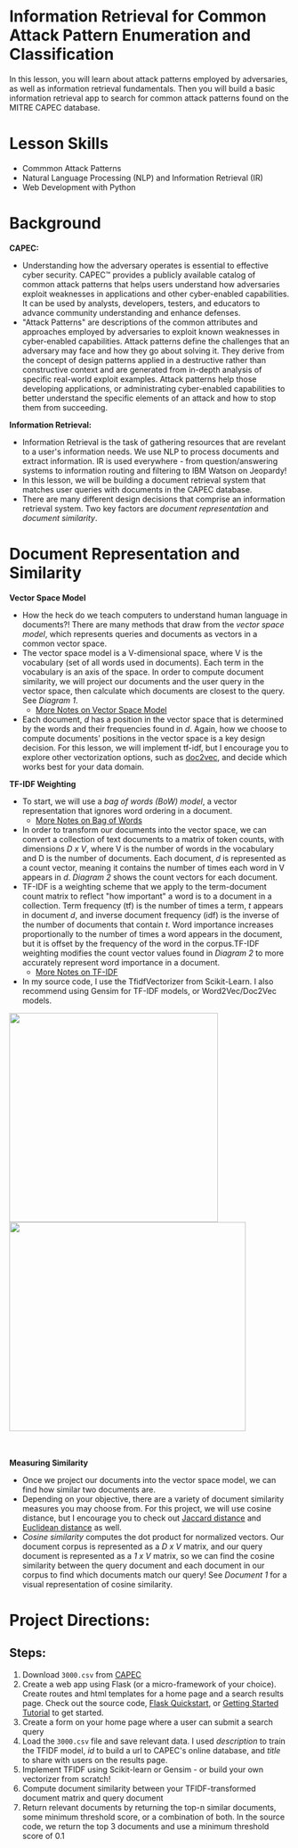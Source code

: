 # Information Retrieval for Common Attack Pattern Enumeration and Classification
In this lesson, you will learn about attack patterns employed by adversaries, as well as information retrieval fundamentals. Then you will 
build a basic information retrieval app to search for common attack patterns found on the MITRE CAPEC database.

# Lesson Skills
* Commmon Attack Patterns
* Natural Language Processing (NLP) and Information Retrieval (IR)
* Web Development with Python

# Background
**CAPEC:**
* Understanding how the adversary operates is essential to effective cyber security. CAPEC™ provides a publicly available catalog of common attack patterns that helps users understand how adversaries exploit weaknesses in applications and other cyber-enabled capabilities. It can be used by analysts, developers, testers, and educators to advance community understanding and enhance defenses. 
* "Attack Patterns" are descriptions of the common attributes and approaches employed by adversaries to exploit known weaknesses in cyber-enabled capabilities. Attack patterns define the challenges that an adversary may face and how they go about solving it. They derive from the concept of design patterns applied in a destructive rather than constructive context and are generated from in-depth analysis of specific real-world exploit examples. Attack patterns help those developing applications, or administrating cyber-enabled capabilities to better understand the specific elements of an attack and how to stop them from succeeding.

**Information Retrieval:**
* Information Retrieval is the task of gathering resources that are revelant to a user's information needs. We use NLP to process documents and extract information. IR is used everywhere - from question/answering systems to information routing and filtering to IBM Watson on Jeopardy! 
* In this lesson, we will be building a document retrieval system that matches user queries with documents in the CAPEC database. 
* There are many different design decisions that comprise an information retrieval system. Two key factors are *document representation* and *document similarity*. 


# Document Representation and Similarity

**Vector Space Model**
* How the heck do we teach computers to understand human language in documents?! There are many methods that draw from the *vector space model*, which represents queries and documents as vectors in a common vector space.
* The vector space model is a V-dimensional space, where V is the vocabulary (set of all words used in documents). Each term in the vocabulary is an axis of the space. In order to compute document similarity, we will project our documents and the user query in the vector space, then calculate which documents are closest to the query. See *Diagram 1*.
  - [More Notes on Vector Space Model](https://ils.unc.edu/courses/2013_spring/inls509_001/lectures/06-VectorSpaceModel.pdf)
* Each document, *d* has a position in the vector space that is determined by the words and their frequencies found in *d*. Again, how we choose to compute documents' positions in the vector space is a key design decision. For this lesson, we will implement tf-idf, but I encourage you to explore other vectorization options, such as [doc2vec](https://cs.stanford.edu/~quocle/paragraph_vector.pdf), and decide which works best for your data domain. 

**TF-IDF Weighting**
* To start, we will use a *bag of words (BoW) model*, a vector representation that ignores word ordering in a document.
  - [More Notes on Bag of Words](https://medium.com/greyatom/an-introduction-to-bag-of-words-in-nlp-ac967d43b428)
* In order to transform our documents into the vector space, we can convert a collection of text documents to a matrix of token counts, with dimensions *D x V*, where V is the number of words in the vocabulary and D is the number of documents. Each document, *d* is represented as a count vector, meaning it contains the number of times each word in V appears in *d*. *Diagram 2* shows the count vectors for each document.
* TF-IDF is a weighting scheme that we apply to the term-document count matrix to reflect "how important" a word is to a document in a collection. Term frequency (tf) is the number of times a term, *t* appears in document *d*, and inverse document frequency (idf) is the inverse of the number of documents that contain *t*. Word importance increases proportionally to the number of times a word appears in the document, but it is offset by the frequency of the word in the corpus.TF-IDF weighting modifies the count vector values found in *Diagram 2* to more accurately represent word importance in a document. 
  - [More Notes on TF-IDF](https://web.stanford.edu/class/cs276/handouts/lecture6-tfidf-handout-1-per.pdf)
* In my source code, I use the TfidfVectorizer from Scikit-Learn. I also recommend using Gensim for TF-IDF models, or Word2Vec/Doc2Vec models. 

<div>
<img src="https://github.com/rachelsterneck/CAPEC-Information-Retrieval/blob/master/static/vsm-diagram.png" width="375" height="375"> <img src="https://github.com/rachelsterneck/CAPEC-Information-Retrieval/blob/master/static/count-matrix-diagram.png" width="425" height="375">
</div>
<br>
<br>

**Measuring Similarity**
* Once we project our documents into the vector space model, we can find how similar two documents are.
* Depending on your objective, there are a variety of document similarity measures you may choose from. For this project, we will use cosine distance, but I encourage you to check out [Jaccard distance](https://www.statisticshowto.datasciencecentral.com/jaccard-index/) and [Euclidean distance](http://rosalind.info/glossary/euclidean-distance/) as well. 
* *Cosine similarity* computes the dot product for normalized vectors. Our document corpus is represented as a *D x V* matrix, and our query document is represented as a *1 x V* matrix, so we can find the cosine similarity between the query document and each document in our corpus to find which documents match our query! See *Document 1* for a visual representation of cosine similarity. 

# Project Directions:

## Steps:
1. Download ```3000.csv``` from [CAPEC](https://capec.mitre.org/data/definitions/3000.html)
2. Create a web app using Flask (or a micro-framework of your choice). Create routes and html templates for a home page and a search results page. Check out the source code, [Flask Quickstart](http://flask.pocoo.org/docs/1.0/quickstart/), or [Getting Started Tutorial](https://medium.com/techkylabs/getting-started-with-python-flask-framework-part-1-a4931ce0ea13) to get started.
3. Create a form on your home page where a user can submit a search query
4. Load the ```3000.csv``` file and save relevant data. I used *description* to train the TFIDF model, *id* to build a url to CAPEC's online database, and *title* to share with users on the results page. 
5. Implement TFIDF using Scikit-learn or Gensim - or build your own vectorizer from scratch!
6. Compute document similarity between your TFIDF-transformed document matrix and query document
7. Return relevant documents by returning the top-n similar documents, some minimum threshold score, or a combination of both. In the source code, we return the top 3 documents and use a minimum threshold score of 0.1



